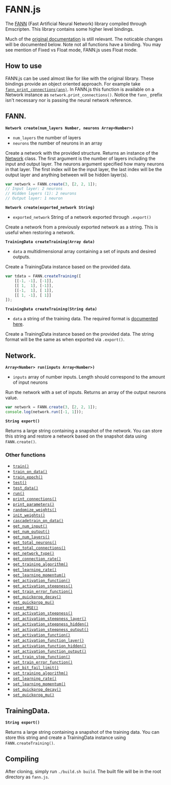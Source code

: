 # FANN.js

The [FANN](http://leenissen.dk/fann/index.php) (Fast Artificial Neural Network) library compiled through Emscripten. This library contains some higher level bindings.

Much of the [original documentation](http://leenissen.dk/fann/html/files/fann-h.html) is still relevant. The noticable changes will be documented below. Note not all functions have a binding. You may see mention of Fixed vs Float mode, FANN.js uses Float mode.

## How to use

FANN.js can be used almost like for like with the original library. These bindings provide an object oriented approach. For example take [`fann_print_connections(ann)`](http://leenissen.dk/fann/html/files/fann-h.html#fann_print_connections). In FANN.js this function is available on a Network instance as `network.print_connections()`. Notice the `fann_` prefix isn't necessary nor is passing the neural network reference.

## FANN.

**`Network create(num_layers Number, neurons Array<Number>)`**
- `num_layers` the number of layers
- `neurons` the number of neurons in an array

Create a network with the provided structure. Returns an instance of the [Network](#Network) class. The first argument is the number of layers including the input and output layer. The neurons argument specified how many neurons in that layer. The first index will be the input layer, the last index will be the output layer and anything between will be hidden layer(s).

~~~js
var network = FANN.create(3, [2, 2, 1]);
// Input layer: 2 neurons
// Hidden layers (1): 2 neurons
// Output layer: 1 neuron
~~~

**`Network create(exported_network String)`**
- `exported_network` String of a network exported through `.export()`

Create a network from a previously exported network as a string. This is useful when restoring a network.

**`TrainingData createTraining(Array data)`**
- `data` a multidimensional array containing a set of inputs and desired outputs.

Create a TrainingData instance based on the provided data. 

~~~js
var tdata = FANN.createTraining([
    [[-1, -1], [-1]],
    [[ 1,  1], [-1]],
    [[-1,  1], [ 1]],
    [[ 1, -1], [ 1]]
]);
~~~

**`TrainingData createTraining(String data)`**
- `data` a string of the training data. The required format is [documented here](http://leenissen.dk/fann/html/files/fann_train-h.html#fann_read_train_from_file).

Create a TrainingData instance based on the provided data. The string format will be the same as when exported via `.export()`.

## Network.

**`Array<Number> run(inputs Array<Number>)`**
- `inputs` array of number inputs. Length should correspond to the amount of input neurons

Run the network with a set of inputs. Returns an array of the output neurons value.

~~~js
var network = FANN.create(3, [2, 2, 1]);
console.log(network.run([-1, 1]));
~~~

**`String export()`**

Returns a large string containing a snapshot of the network. You can store this string and restore a network based on the snapshot data using `FANN.create()`.

### Other functions

- [`train()`](http://leenissen.dk/fann/html/files/fann_train-h.html#fann_train)
- [`train_on_data()`](http://leenissen.dk/fann/html/files/fann_train-h.html#fann_train_on_data)
- [`train_epoch()`](http://leenissen.dk/fann/html/files/fann_train-h.html#fann_train_epoch)
- [`test()`](http://leenissen.dk/fann/html/files/fann_train-h.html#fann_test)
- [`test_data()`](http://leenissen.dk/fann/html/files/fann_train-h.html#fann_test_data)
- [`run()`](http://leenissen.dk/fann/html/files/fann-h.html#fann_run)
- [`print_connections()`](http://leenissen.dk/fann/html/files/fann-h.html#fann_print_connections)
- [`print_parameters()`](http://leenissen.dk/fann/html/files/fann-h.html#fann_print_connections)
- [`randomize_weights()`](http://leenissen.dk/fann/html/files/fann-h.html#fann_init_weights)
- [`init_weights()`](http://leenissen.dk/fann/html/files/fann-h.html#fann_randomize_weights)
- [`cascadetrain_on_data()`](http://leenissen.dk/fann/html/files/fann_cascade-h.html#fann_cascadetrain_on_data)
- [`get_num_input()`](http://leenissen.dk/fann/html/files/fann-h.html#fann_get_num_input)
- [`get_num_output()`](http://leenissen.dk/fann/html/files/fann-h.html#fann_get_num_output)
- [`get_num_layers()`](http://leenissen.dk/fann/html/files/fann-h.html#fann_get_num_layers)
- [`get_total_neurons()`](http://leenissen.dk/fann/html/files/fann-h.html#fann_get_total_neurons)
- [`get_total_connections()`](http://leenissen.dk/fann/html/files/fann-h.html#fann_get_total_connections)
- [`get_network_type()`](http://leenissen.dk/fann/html/files/fann-h.html#fann_get_network_type)
- [`get_connection_rate()`](http://leenissen.dk/fann/html/files/fann-h.html#fann_get_connection_rate)
- [`get_training_algorithm()`](http://leenissen.dk/fann/html/files/fann-h.html#fann_get_training_algorithm)
- [`get_learning_rate()`](http://leenissen.dk/fann/html/files/fann_train-h.html#fann_get_learning_rate)
- [`get_learning_momentum()`](http://leenissen.dk/fann/html/files/fann_train-h.html#fann_get_learning_momentum)
- [`get_activation_function()`](http://leenissen.dk/fann/html/files/fann_train-h.html#fann_get_activation_function)
- [`get_activation_steepness()`](http://leenissen.dk/fann/html/files/fann_train-h.html#fann_get_activation_steepness)
- [`get_train_error_function()`](http://leenissen.dk/fann/html/files/fann_train-h.html#fann_get_train_error_function)
- [`get_quickprop_decay()`](http://leenissen.dk/fann/html/files/fann_train-h.html#fann_get_quickprop_decay)
- [`get_quickprop_mu()`](http://leenissen.dk/fann/html/files/fann_train-h.html#fann_get_quickprop_mu)
- [`reset_MSE()`](http://leenissen.dk/fann/html/files/fann_train-h.html#fann_reset_MSE)
- [`set_activation_steepness()`](http://leenissen.dk/fann/html/files/fann_train-h.html#fann_set_activation_steepness)
- [`set_activation_steepness_layer()`](http://leenissen.dk/fann/html/files/fann_train-h.html#fann_set_activation_steepness_layer)
- [`set_activation_steepness_hidden()`](http://leenissen.dk/fann/html/files/fann_train-h.html#fann_set_activation_steepness_hidden)
- [`set_activation_steepness_output()`](http://leenissen.dk/fann/html/files/fann_train-h.html#fann_set_activation_steepness_output)
- [`set_activation_function()`](http://leenissen.dk/fann/html/files/fann_train-h.html#fann_set_activation_function)
- [`set_activation_function_layer()`](http://leenissen.dk/fann/html/files/fann_train-h.html#fann_set_activation_function_layer)
- [`set_activation_function_hidden()`](http://leenissen.dk/fann/html/files/fann_train-h.html#fann_set_activation_function_hidden)
- [`set_activation_function_output()`](http://leenissen.dk/fann/html/files/fann_train-h.html#fann_set_activation_function_output)
- [`set_train_stop_function()`](http://leenissen.dk/fann/html/files/fann_train-h.html#fann_set_train_stop_function)
- [`set_train_error_function()`](http://leenissen.dk/fann/html/files/fann_train-h.html#fann_set_train_error_function)
- [`set_bit_fail_limit()`](http://leenissen.dk/fann/html/files/fann_train-h.html#fann_set_bit_fail_limit)
- [`set_training_algorithm()`](http://leenissen.dk/fann/html/files/fann_train-h.html#fann_set_training_algorithm)
- [`set_learning_rate()`](http://leenissen.dk/fann/html/files/fann_train-h.html#fann_set_learning_rate)
- [`set_learning_momentum()`](http://leenissen.dk/fann/html/files/fann_train-h.html#fann_set_learning_momentum)
- [`set_quickprop_decay()`](http://leenissen.dk/fann/html/files/fann_train-h.html#fann_set_quickprop_decay)
- [`set_quickprop_mu()`](http://leenissen.dk/fann/html/files/fann_train-h.html#fann_set_quickprop_mu)

## TrainingData.

**`String export()`**

Returns a large string containing a snapshot of the training data. You can store this string and create a TrainingData instance using `FANN.createTraining()`.

## Compiling

After cloning, simply run `./build.sh build`. The built file will be in the root directory as `fann.js`.